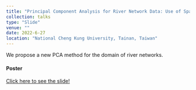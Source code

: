 ```yaml
---
title: "Principal Component Analysis for River Network Data: Use of Spatio-temporal Correlation and Heterogeneous Covariance Structure"
collection: talks
type: "Slide"
venue: ""
date: 2022-6-27
location: "National Cheng Kung University, Tainan, Taiwan"
---
```

We propose a new PCA method for the domain of river networks.


#### Poster
<a href="../../files/DSSV2022.pdf" class="uline">Click here to see the slide!</a>
